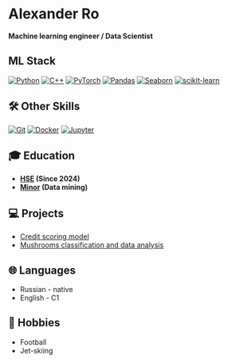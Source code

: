 # Alexander Ro

**Machine learning engineer / Data Scientist**

## ML Stack
[![Python](https://img.shields.io/badge/Python-3776AB?style=for-the-badge&logo=python&logoColor=white)](https://www.python.org/)
[![C++](https://img.shields.io/badge/-C++-00599C?logo=c%2B%2B&logoColor=white&style=flat)](https://isocpp.org/)
[![PyTorch](https://img.shields.io/badge/PyTorch-EE4C2C?style=for-the-badge&logo=pytorch&logoColor=white)](https://pytorch.org/)
[![Pandas](https://img.shields.io/badge/Pandas-150458?style=for-the-badge&logo=pandas&logoColor=white)](https://pandas.pydata.org/)
[![Seaborn](https://img.shields.io/badge/Seaborn-5B8FA9?style=for-the-badge&logo=seaborn&logoColor=white)](https://seaborn.pydata.org/)
[![scikit-learn](https://img.shields.io/badge/scikit_learn-F7931E?style=for-the-badge&logo=scikit-learn)](https://scikit-learn.org/)

## 🛠 Other Skills

[![Git](https://img.shields.io/badge/Git-F05032?style=for-the-badge&logo=git&logoColor=white)](https://git-scm.com/)
[![Docker](https://img.shields.io/badge/Docker-2496ED?style=for-the-badge&logo=docker&logoColor=white)](https://www.docker.com/)
[![Jupyter](https://img.shields.io/badge/Jupyter-F37626?logo=jupyter&logoColor=white)](https://jupyter.org/)

## 🎓 Education
- **[HSE](https://www.hse.ru/en/) (Since 2024)**
- **[Minor](https://electives.hse.ru/minor_intel/) (Data mining)**

## 💻 Projects
- [Credit scoring model](https://github.com/Spaceboy450/CreditRuiner.git)
- [Mushrooms classification and data analysis](https://github.com/Spaceboy450/data_analysis_hse.git)

## 🌐 Languages
- Russian - native  
- English - C1

## 🎨 Hobbies
- Football
- Jet-skiing